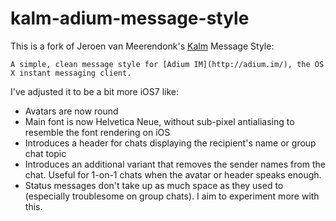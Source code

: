 kalm-adium-message-style
========================

This is a fork of Jeroen van Meerendonk's [Kalm](https://github.com/jeroen/kalm-adium-message-style) Message Style:

    A simple, clean message style for [Adium IM](http://adium.im/), the OS X instant messaging client. 

I've adjusted it to be a bit more iOS7 like:
- Avatars are now round
- Main font is now Helvetica Neue, without sub-pixel antialiasing to resemble the font rendering on iOS
- Introduces a header for chats displaying the recipient's name or group chat topic
- Introduces an additional variant that removes the sender names from the chat. Useful for 1-on-1 chats when the avatar or header speaks enough.
- Status messages don't take up as much space as they used to (especially troublesome on group chats). I aim to experiment more with this. 

